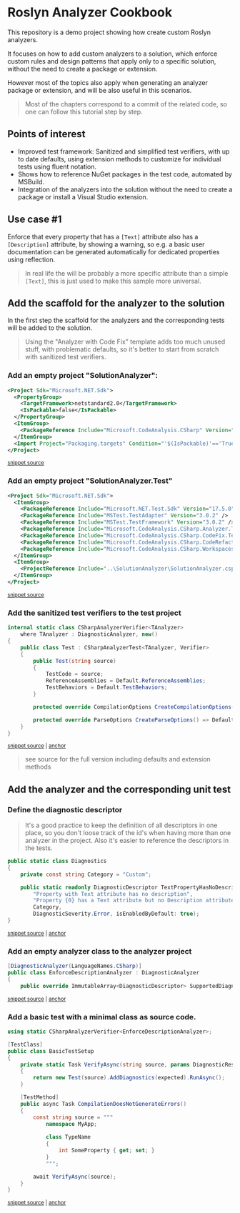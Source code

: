 # Roslyn Analyzer Cookbook

This repository is a demo project showing how create custom Roslyn analyzers. 

It focuses on how to add custom analyzers to a solution, which enforce custom rules and design patterns that apply only to a specific solution, without the need to create a package or extension.

However most of the topics also apply when generating an analyzer package or extension, and will be also useful in this scenarios.

> Most of the chapters correspond to a commit of the related code, so one can follow this tutorial step by step.

## Points of interest

- Improved test framework: Sanitized and simplified test verifiers, with up to date defaults, using extension methods to customize for individual tests using fluent notation.
- Shows how to reference NuGet packages in the test code, automated by MSBuild.
- Integration of the analyzers into the solution without the need to create a package or install a Visual Studio extension.

## Use case #1

Enforce that every property that has a `[Text]` attribute also has a `[Description]` attribute, by showing a warning,
so e.g. a basic user documentation can be generated automatically for dedicated properties using reflection.

> In real life the will be probably a more specific attribute than a simple `[Text]`, this is just used to make this sample more universal.

## Add the scaffold for the analyzer to the solution

In the first step the scaffold for the analyzers and the corresponding tests will be added to the solution.

> Using the "Analyzer with Code Fix" template adds too much unused stuff, with problematic defaults, so it's better to start from scratch with sanitized test verifiers.

### Add an empty project "SolutionAnalyzer":
```xml
<Project Sdk="Microsoft.NET.Sdk">
  <PropertyGroup>
    <TargetFramework>netstandard2.0</TargetFramework>
    <IsPackable>false</IsPackable>
  </PropertyGroup>
  <ItemGroup>
    <PackageReference Include="Microsoft.CodeAnalysis.CSharp" Version="4.5.0" />
  </ItemGroup>
  <Import Project="Packaging.targets" Condition="'$(IsPackable)'=='True'" />
</Project>
```
<sup><a href='/src/SolutionAnalyzer/SolutionAnalyzer/SolutionAnalyzer.csproj' title='Snippet source file'>snippet source</a></sup>

### Add an empty project "SolutionAnalyzer.Test"
```xml
<Project Sdk="Microsoft.NET.Sdk">
  <ItemGroup>
    <PackageReference Include="Microsoft.NET.Test.Sdk" Version="17.5.0" />
    <PackageReference Include="MSTest.TestAdapter" Version="3.0.2" />
    <PackageReference Include="MSTest.TestFramework" Version="3.0.2" />
    <PackageReference Include="Microsoft.CodeAnalysis.CSharp.Analyzer.Testing.MSTest" Version="1.1.1" />
    <PackageReference Include="Microsoft.CodeAnalysis.CSharp.CodeFix.Testing.MSTest" Version="1.1.1" />
    <PackageReference Include="Microsoft.CodeAnalysis.CSharp.CodeRefactoring.Testing.MSTest" Version="1.1.1" />
    <PackageReference Include="Microsoft.CodeAnalysis.CSharp.Workspaces" Version="4.5.0" />
  </ItemGroup>
  <ItemGroup>
    <ProjectReference Include="..\SolutionAnalyzer\SolutionAnalyzer.csproj" />
  </ItemGroup>
</Project>
```
<sup><a href='/src/SolutionAnalyzer/SolutionAnalyzer.Test/SolutionAnalyzer.Test.csproj' title='Snippet source file'>snippet source</a></sup>

### Add the sanitized test verifiers to the test project

<!-- snippet: CSharpAnalyzerVerifier -->
<a id='snippet-csharpanalyzerverifier'></a>
```cs
internal static class CSharpAnalyzerVerifier<TAnalyzer>
    where TAnalyzer : DiagnosticAnalyzer, new()
{
    public class Test : CSharpAnalyzerTest<TAnalyzer, Verifier>
    {
        public Test(string source)
        {
            TestCode = source;
            ReferenceAssemblies = Default.ReferenceAssemblies;
            TestBehaviors = Default.TestBehaviors;
        }

        protected override CompilationOptions CreateCompilationOptions() => Default.CompilationOptions;

        protected override ParseOptions CreateParseOptions() => Default.ParseOptions;
    }
}
```
<sup><a href='/src/SolutionAnalyzer/SolutionAnalyzer.Test/Verifiers.cs#L18-L38' title='Snippet source file'>snippet source</a> | <a href='#snippet-csharpanalyzerverifier' title='Start of snippet'>anchor</a></sup>
<!-- endSnippet -->
> see source for the full version including defaults and extension methods

## Add the analyzer and the corresponding unit test

### Define the diagnostic descriptor
> It's a good practice to keep the definition of all descriptors in one place, so you don't 
> loose track of the id's when having more than one analyzer in the project.
> Also it's easier to reference the descriptors in the tests.
<!-- snippet: Diagnostics -->
<a id='snippet-diagnostics'></a>
```cs
public static class Diagnostics
{
    private const string Category = "Custom";

    public static readonly DiagnosticDescriptor TextPropertyHasNoDescription = new("CUS001",
        "Property with Text attribute has no description",
        "Property {0} has a Text attribute but no Description attribute",
        Category,
        DiagnosticSeverity.Error, isEnabledByDefault: true);
}
```
<sup><a href='/src/SolutionAnalyzer/SolutionAnalyzer/Diagnostics.cs#L5-L16' title='Snippet source file'>snippet source</a> | <a href='#snippet-diagnostics' title='Start of snippet'>anchor</a></sup>
<!-- endSnippet -->

### Add an empty analyzer class to the analyzer project

<!-- snippet: EnforceDescriptionAnalyzer_Declaration -->
<a id='snippet-enforcedescriptionanalyzer_declaration'></a>
```cs
[DiagnosticAnalyzer(LanguageNames.CSharp)]
public class EnforceDescriptionAnalyzer : DiagnosticAnalyzer
{
    public override ImmutableArray<DiagnosticDescriptor> SupportedDiagnostics { get; } = ImmutableArray.Create(Diagnostics.TextPropertyHasNoDescription);
```
<sup><a href='/src/SolutionAnalyzer/SolutionAnalyzer/EnforceDescriptionAnalyzer.cs#L8-L15' title='Snippet source file'>snippet source</a> | <a href='#snippet-enforcedescriptionanalyzer_declaration' title='Start of snippet'>anchor</a></sup>
<!-- endSnippet -->

### Add a basic test with a minimal class as source code.

<!-- snippet: BasicTestSetup -->
<a id='snippet-basictestsetup'></a>
```cs
using static CSharpAnalyzerVerifier<EnforceDescriptionAnalyzer>;

[TestClass]
public class BasicTestSetup
{
    private static Task VerifyAsync(string source, params DiagnosticResult[] expected)
    {
        return new Test(source).AddDiagnostics(expected).RunAsync();
    }

    [TestMethod]
    public async Task CompilationDoesNotGenerateErrors()
    {
        const string source = """
            namespace MyApp;
            
            class TypeName
            {   
                int SomeProperty { get; set; }
            }
            """;

        await VerifyAsync(source);
    }
}
```
<sup><a href='/src/SolutionAnalyzer/SolutionAnalyzer.Test/EnforceDescriptionAnalyzerTest.cs#L7-L35' title='Snippet source file'>snippet source</a> | <a href='#snippet-basictestsetup' title='Start of snippet'>anchor</a></sup>
<!-- endSnippet -->
